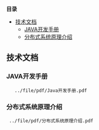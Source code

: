<!-- START doctoc generated TOC please keep comment here to allow auto update -->
<!-- DON'T EDIT THIS SECTION, INSTEAD RE-RUN doctoc TO UPDATE -->
**目录**

- [技术文档](#%E6%8A%80%E6%9C%AF%E6%96%87%E6%A1%A3)
  - [JAVA开发手册](#java%E5%BC%80%E5%8F%91%E6%89%8B%E5%86%8C)
  - [分布式系统原理介绍](#%E5%88%86%E5%B8%83%E5%BC%8F%E7%B3%BB%E7%BB%9F%E5%8E%9F%E7%90%86%E4%BB%8B%E7%BB%8D)

<!-- END doctoc generated TOC please keep comment here to allow auto update -->

## 技术文档
 ### JAVA开发手册
 
 ``` pdf
    ../file/pdf/Java开发手册.pdf
 ```

### 分布式系统原理介绍

  ```pdf
   ../file/pdf/分布式系统原理介绍.pdf
  ```
